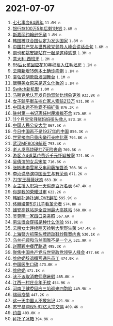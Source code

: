 # 2021-07-07

1. [七七事变84周年](https://s.weibo.com/weibo?q=%23%E4%B8%83%E4%B8%83%E4%BA%8B%E5%8F%9884%E5%91%A8%E5%B9%B4%23&Refer=top) `11.0M 🔥`
1. [银行存100万5年后剩1块钱](https://s.weibo.com/weibo?q=%23%E9%93%B6%E8%A1%8C%E5%AD%98100%E4%B8%875%E5%B9%B4%E5%90%8E%E5%89%A91%E5%9D%97%E9%92%B1%23&Refer=top) `2.6M 🔥`
1. [斯嘉丽约翰逊怀孕](https://s.weibo.com/weibo?q=%23%E6%96%AF%E5%98%89%E4%B8%BD%E7%BA%A6%E7%BF%B0%E9%80%8A%E6%80%80%E5%AD%95%23&Refer=top) `1.8M 🔥`
1. [韩国被联合国认定为发达国家](https://s.weibo.com/weibo?q=%23%E9%9F%A9%E5%9B%BD%E8%A2%AB%E8%81%94%E5%90%88%E5%9B%BD%E8%AE%A4%E5%AE%9A%E4%B8%BA%E5%8F%91%E8%BE%BE%E5%9B%BD%E5%AE%B6%23&Refer=top) `1.8M 🔥`
1. [中国共产党与世界政党领导人峰会讲话金句](https://s.weibo.com/weibo?q=%23%E4%B8%AD%E5%9B%BD%E5%85%B1%E4%BA%A7%E5%85%9A%E4%B8%8E%E4%B8%96%E7%95%8C%E6%94%BF%E5%85%9A%E9%A2%86%E5%AF%BC%E4%BA%BA%E5%B3%B0%E4%BC%9A%E8%AE%B2%E8%AF%9D%E9%87%91%E5%8F%A5%23&Refer=top) `1.6M 🔥`
1. [周也和姚安娜站在一起是这种感觉](https://s.weibo.com/weibo?q=%23%E5%91%A8%E4%B9%9F%E5%92%8C%E5%A7%9A%E5%AE%89%E5%A8%9C%E7%AB%99%E5%9C%A8%E4%B8%80%E8%B5%B7%E6%98%AF%E8%BF%99%E7%A7%8D%E6%84%9F%E8%A7%89%23&Refer=top) `1.3M 🔥`
1. [意大利 西班牙](https://s.weibo.com/weibo?q=%E6%84%8F%E5%A4%A7%E5%88%A9%20%E8%A5%BF%E7%8F%AD%E7%89%99&Refer=top) `1.2M 🔥`
1. [95后女孩回应花10年积蓄入住毛坯房](https://s.weibo.com/weibo?q=%2395%E5%90%8E%E5%A5%B3%E5%AD%A9%E5%9B%9E%E5%BA%94%E8%8A%B110%E5%B9%B4%E7%A7%AF%E8%93%84%E5%85%A5%E4%BD%8F%E6%AF%9B%E5%9D%AF%E6%88%BF%23&Refer=top) `1.2M 🔥`
1. [云南新增15例本土确诊病例](https://s.weibo.com/weibo?q=%23%E4%BA%91%E5%8D%97%E6%96%B0%E5%A2%9E15%E4%BE%8B%E6%9C%AC%E5%9C%9F%E7%A1%AE%E8%AF%8A%E7%97%85%E4%BE%8B%23&Refer=top) `1.1M 🔥`
1. [袁弘受胡歌启发回舞台](https://s.weibo.com/weibo?q=%23%E8%A2%81%E5%BC%98%E5%8F%97%E8%83%A1%E6%AD%8C%E5%90%AF%E5%8F%91%E5%9B%9E%E8%88%9E%E5%8F%B0%23&Refer=top) `1.1M 🔥`
1. [唐朝美女原来是这么化妆的](https://s.weibo.com/weibo?q=%23%E5%94%90%E6%9C%9D%E7%BE%8E%E5%A5%B3%E5%8E%9F%E6%9D%A5%E6%98%AF%E8%BF%99%E4%B9%88%E5%8C%96%E5%A6%86%E7%9A%84%23&Refer=top) `1.1M 🔥`
1. [Switch新机型](https://s.weibo.com/weibo?q=%23Switch%E6%96%B0%E6%9C%BA%E5%9E%8B%23&Refer=top) `1.0M 🔥`
1. [马斯克承认开发自动驾驶比想象更难](https://s.weibo.com/weibo?q=%23%E9%A9%AC%E6%96%AF%E5%85%8B%E6%89%BF%E8%AE%A4%E5%BC%80%E5%8F%91%E8%87%AA%E5%8A%A8%E9%A9%BE%E9%A9%B6%E6%AF%94%E6%83%B3%E8%B1%A1%E6%9B%B4%E9%9A%BE%23&Refer=top) `933.8K 🔥`
1. [女子骑平衡车摔亡家人索赔213万](https://s.weibo.com/weibo?q=%23%E5%A5%B3%E5%AD%90%E9%AA%91%E5%B9%B3%E8%A1%A1%E8%BD%A6%E6%91%94%E4%BA%A1%E5%AE%B6%E4%BA%BA%E7%B4%A2%E8%B5%94213%E4%B8%87%23&Refer=top) `931.0K 🔥`
1. [中国永远不称霸不搞扩张](https://s.weibo.com/weibo?q=%23%E4%B8%AD%E5%9B%BD%E6%B0%B8%E8%BF%9C%E4%B8%8D%E7%A7%B0%E9%9C%B8%E4%B8%8D%E6%90%9E%E6%89%A9%E5%BC%A0%23&Refer=top) `876.3K 🔥`
1. [驻村第一书记离任村民难掩不舍](https://s.weibo.com/weibo?q=%23%E9%A9%BB%E6%9D%91%E7%AC%AC%E4%B8%80%E4%B9%A6%E8%AE%B0%E7%A6%BB%E4%BB%BB%E6%9D%91%E6%B0%91%E9%9A%BE%E6%8E%A9%E4%B8%8D%E8%88%8D%23&Refer=top) `875.6K 🔥`
1. [11个月宝宝目睹妈妈街头救人](https://s.weibo.com/weibo?q=%2311%E4%B8%AA%E6%9C%88%E5%AE%9D%E5%AE%9D%E7%9B%AE%E7%9D%B9%E5%A6%88%E5%A6%88%E8%A1%97%E5%A4%B4%E6%95%91%E4%BA%BA%23&Refer=top) `873.1K 🔥`
1. [中国人民公安大学](https://s.weibo.com/weibo?q=%E4%B8%AD%E5%9B%BD%E4%BA%BA%E6%B0%91%E5%85%AC%E5%AE%89%E5%A4%A7%E5%AD%A6&Refer=top) `867.5K 🔥`
1. [今日中国再不是1937年的中国](https://s.weibo.com/weibo?q=%23%E4%BB%8A%E6%97%A5%E4%B8%AD%E5%9B%BD%E5%86%8D%E4%B8%8D%E6%98%AF1937%E5%B9%B4%E7%9A%84%E4%B8%AD%E5%9B%BD%23&Refer=top) `856.3K 🔥`
1. [世界接吻日重庆举行亲吻比赛](https://s.weibo.com/weibo?q=%23%E4%B8%96%E7%95%8C%E6%8E%A5%E5%90%BB%E6%97%A5%E9%87%8D%E5%BA%86%E4%B8%BE%E8%A1%8C%E4%BA%B2%E5%90%BB%E6%AF%94%E8%B5%9B%23&Refer=top) `794.8K 🔥`
1. [武汉MF8008航班](https://s.weibo.com/weibo?q=%23%E6%AD%A6%E6%B1%89MF8008%E8%88%AA%E7%8F%AD%23&Refer=top) `793.4K 🔥`
1. [老人发高烧硬扛7天险丧命](https://s.weibo.com/weibo?q=%23%E8%80%81%E4%BA%BA%E5%8F%91%E9%AB%98%E7%83%A7%E7%A1%AC%E6%89%9B7%E5%A4%A9%E9%99%A9%E4%B8%A7%E5%91%BD%23&Refer=top) `769.5K 🔥`
1. [游客点4道菜花费近千元怀疑被宰](https://s.weibo.com/weibo?q=%23%E6%B8%B8%E5%AE%A2%E7%82%B94%E9%81%93%E8%8F%9C%E8%8A%B1%E8%B4%B9%E8%BF%91%E5%8D%83%E5%85%83%E6%80%80%E7%96%91%E8%A2%AB%E5%AE%B0%23&Refer=top) `721.0K 🔥`
1. [吴倩演的女兵宋玺](https://s.weibo.com/weibo?q=%23%E5%90%B4%E5%80%A9%E6%BC%94%E7%9A%84%E5%A5%B3%E5%85%B5%E5%AE%8B%E7%8E%BA%23&Refer=top) `716.8K 🔥`
1. [张彬彬李雪琴反串司藤按唇杀](https://s.weibo.com/weibo?q=%23%E5%BC%A0%E5%BD%AC%E5%BD%AC%E6%9D%8E%E9%9B%AA%E7%90%B4%E5%8F%8D%E4%B8%B2%E5%8F%B8%E8%97%A4%E6%8C%89%E5%94%87%E6%9D%80%23&Refer=top) `708.3K 🔥`
1. [李沁说参演中国医生与有荣焉](https://s.weibo.com/weibo?q=%23%E6%9D%8E%E6%B2%81%E8%AF%B4%E5%8F%82%E6%BC%94%E4%B8%AD%E5%9B%BD%E5%8C%BB%E7%94%9F%E4%B8%8E%E6%9C%89%E8%8D%A3%E7%84%89%23&Refer=top) `671.2K 🔥`
1. [72岁王薇薇状态](https://s.weibo.com/weibo?q=%2372%E5%B2%81%E7%8E%8B%E8%96%87%E8%96%87%E7%8A%B6%E6%80%81%23&Refer=top) `653.3K 🔥`
1. [女主播入职第一天偷走百万名表](https://s.weibo.com/weibo?q=%23%E5%A5%B3%E4%B8%BB%E6%92%AD%E5%85%A5%E8%81%8C%E7%AC%AC%E4%B8%80%E5%A4%A9%E5%81%B7%E8%B5%B0%E7%99%BE%E4%B8%87%E5%90%8D%E8%A1%A8%23&Refer=top) `647.4K 🔥`
1. [你是我的荣耀过审](https://s.weibo.com/weibo?q=%23%E4%BD%A0%E6%98%AF%E6%88%91%E7%9A%84%E8%8D%A3%E8%80%80%E8%BF%87%E5%AE%A1%23&Refer=top) `622.2K 🔥`
1. [韩剧扑通扑通LOVE翻拍](https://s.weibo.com/weibo?q=%23%E9%9F%A9%E5%89%A7%E6%89%91%E9%80%9A%E6%89%91%E9%80%9ALOVE%E7%BF%BB%E6%8B%8D%23&Refer=top) `595.9K 🔥`
1. [佟丽娅带5岁儿子看革命者](https://s.weibo.com/weibo?q=%23%E4%BD%9F%E4%B8%BD%E5%A8%85%E5%B8%A65%E5%B2%81%E5%84%BF%E5%AD%90%E7%9C%8B%E9%9D%A9%E5%91%BD%E8%80%85%23&Refer=top) `574.8K 🔥`
1. [雄安高铁站是全亚洲最大高铁站](https://s.weibo.com/weibo?q=%23%E9%9B%84%E5%AE%89%E9%AB%98%E9%93%81%E7%AB%99%E6%98%AF%E5%85%A8%E4%BA%9A%E6%B4%B2%E6%9C%80%E5%A4%A7%E9%AB%98%E9%93%81%E7%AB%99%23&Refer=top) `568.0K 🔥`
1. [吴尊晒一家四口亲亲照](https://s.weibo.com/weibo?q=%23%E5%90%B4%E5%B0%8A%E6%99%92%E4%B8%80%E5%AE%B6%E5%9B%9B%E5%8F%A3%E4%BA%B2%E4%BA%B2%E7%85%A7%23&Refer=top) `567.6K 🔥`
1. [男生很会穿搭是种什么体验](https://s.weibo.com/weibo?q=%23%E7%94%B7%E7%94%9F%E5%BE%88%E4%BC%9A%E7%A9%BF%E6%90%AD%E6%98%AF%E7%A7%8D%E4%BB%80%E4%B9%88%E4%BD%93%E9%AA%8C%23&Refer=top) `551.8K 🔥`
1. [云南女士连续两天捡到大型野生菌](https://s.weibo.com/weibo?q=%23%E4%BA%91%E5%8D%97%E5%A5%B3%E5%A3%AB%E8%BF%9E%E7%BB%AD%E4%B8%A4%E5%A4%A9%E6%8D%A1%E5%88%B0%E5%A4%A7%E5%9E%8B%E9%87%8E%E7%94%9F%E8%8F%8C%23&Refer=top) `547.4K 🔥`
1. [上海警方抓获名牌运动鞋炒鞋案内鬼](https://s.weibo.com/weibo?q=%23%E4%B8%8A%E6%B5%B7%E8%AD%A6%E6%96%B9%E6%8A%93%E8%8E%B7%E5%90%8D%E7%89%8C%E8%BF%90%E5%8A%A8%E9%9E%8B%E7%82%92%E9%9E%8B%E6%A1%88%E5%86%85%E9%AC%BC%23&Refer=top) `530.1K 🔥`
1. [乌兰托娅和乌兰图雅不是一个人](https://s.weibo.com/weibo?q=%23%E4%B9%8C%E5%85%B0%E6%89%98%E5%A8%85%E5%92%8C%E4%B9%8C%E5%85%B0%E5%9B%BE%E9%9B%85%E4%B8%8D%E6%98%AF%E4%B8%80%E4%B8%AA%E4%BA%BA%23&Refer=top) `521.9K 🔥`
1. [赵丽颖中餐厅路透](https://s.weibo.com/weibo?q=%23%E8%B5%B5%E4%B8%BD%E9%A2%96%E4%B8%AD%E9%A4%90%E5%8E%85%E8%B7%AF%E9%80%8F%23&Refer=top) `495.3K 🔥`
1. [聚焦中国共产党与世界政党领导人峰会](https://s.weibo.com/weibo?q=%23%E8%81%9A%E7%84%A6%E4%B8%AD%E5%9B%BD%E5%85%B1%E4%BA%A7%E5%85%9A%E4%B8%8E%E4%B8%96%E7%95%8C%E6%94%BF%E5%85%9A%E9%A2%86%E5%AF%BC%E4%BA%BA%E5%B3%B0%E4%BC%9A%23&Refer=top) `477.6K 🔥`
1. [维他奶辞退撰写通告员工](https://s.weibo.com/weibo?q=%23%E7%BB%B4%E4%BB%96%E5%A5%B6%E8%BE%9E%E9%80%80%E6%92%B0%E5%86%99%E9%80%9A%E5%91%8A%E5%91%98%E5%B7%A5%23&Refer=top) `474.9K 🔥`
1. [中国医生口碑](https://s.weibo.com/weibo?q=%23%E4%B8%AD%E5%9B%BD%E5%8C%BB%E7%94%9F%E5%8F%A3%E7%A2%91%23&Refer=top) `473.0K 🔥`
1. [维他奶](https://s.weibo.com/weibo?q=%E7%BB%B4%E4%BB%96%E5%A5%B6&Refer=top) `471.1K 🔥`
1. [该不该取消教师寒暑假](https://s.weibo.com/weibo?q=%E8%AF%A5%E4%B8%8D%E8%AF%A5%E5%8F%96%E6%B6%88%E6%95%99%E5%B8%88%E5%AF%92%E6%9A%91%E5%81%87&Refer=top) `465.0K 🔥`
1. [江西一村庄全年无蚊](https://s.weibo.com/weibo?q=%23%E6%B1%9F%E8%A5%BF%E4%B8%80%E6%9D%91%E5%BA%84%E5%85%A8%E5%B9%B4%E6%97%A0%E8%9A%8A%23&Refer=top) `454.9K 🔥`
1. [河南卫健委回应三胎迎来四胞胎](https://s.weibo.com/weibo?q=%23%E6%B2%B3%E5%8D%97%E5%8D%AB%E5%81%A5%E5%A7%94%E5%9B%9E%E5%BA%94%E4%B8%89%E8%83%8E%E8%BF%8E%E6%9D%A5%E5%9B%9B%E8%83%9E%E8%83%8E%23&Refer=top) `449.9K 🔥`
1. [瑞丽疫情](https://s.weibo.com/weibo?q=%23%E7%91%9E%E4%B8%BD%E7%96%AB%E6%83%85%23&Refer=top) `447.2K 🔥`
1. [这一天中国人不敢忘记](https://s.weibo.com/weibo?q=%23%E8%BF%99%E4%B8%80%E5%A4%A9%E4%B8%AD%E5%9B%BD%E4%BA%BA%E4%B8%8D%E6%95%A2%E5%BF%98%E8%AE%B0%23&Refer=top) `421.9K 🔥`
1. [苏宁易购现5.62亿大宗交易](https://s.weibo.com/weibo?q=%23%E8%8B%8F%E5%AE%81%E6%98%93%E8%B4%AD%E7%8E%B05.62%E4%BA%BF%E5%A4%A7%E5%AE%97%E4%BA%A4%E6%98%93%23&Refer=top) `409.4K 🔥`
1. [约苗](https://s.weibo.com/weibo?q=%E7%BA%A6%E8%8B%97&Refer=top) `403.0K 🔥`
1. [拜托了冰箱](https://s.weibo.com/weibo?q=%E6%8B%9C%E6%89%98%E4%BA%86%E5%86%B0%E7%AE%B1&Refer=top) `394.9K 🔥`
